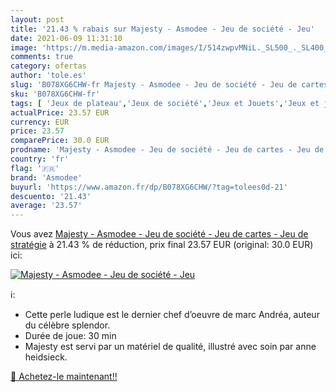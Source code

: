 ```yaml
---
layout: post
title: '21.43 % rabais sur Majesty - Asmodee - Jeu de société - Jeu'
date: 2021-06-09 11:31:10
image: 'https://m.media-amazon.com/images/I/514zwpvMNiL._SL500_._SL400_.jpg'
comments: true
category: ofertas
author: 'tole.es'
slug: 'B078XG6CHW-fr Majesty - Asmodee - Jeu de société - Jeu de cartes - Jeu...'
sku: 'B078XG6CHW-fr'
tags: [ 'Jeux de plateau','Jeux de société','Jeux et Jouets','Jeux et jouets','asmodee', ]
actualPrice: 23.57 EUR
currency: EUR
price: 23.57
comparePrice: 30.0 EUR
prodname: 'Majesty - Asmodee - Jeu de société - Jeu de cartes - Jeu de stratégie'
country: 'fr'
flag: '🇫🇷'
brand: 'Asmodee'
buyurl: 'https://www.amazon.fr/dp/B078XG6CHW/?tag=tolees0d-21'
descuento: '21.43'
average: '23.57'
---
```


Vous avez [Majesty - Asmodee - Jeu de société - Jeu de cartes - Jeu de stratégie](https://www.amazon.fr/dp/B078XG6CHW/?tag=tolees0d-21)  à  21.43 % de réduction, prix final  23.57 EUR (original: 30.0 EUR) ici:

[![Majesty - Asmodee - Jeu de société - Jeu](https://m.media-amazon.com/images/I/514zwpvMNiL._SL500_._SL400_.jpg)](https://www.amazon.fr/dp/B078XG6CHW/?tag=tolees0d-21)

ℹ️:

- Cette perle ludique est le dernier chef d’oeuvre de marc Andréa, auteur du célèbre splendor.
- Durée de joue: 30 min
- Majesty est servi par un matériel de qualité, illustré avec soin par anne heidsieck.

[🛒 Achetez-le maintenant!!](https://www.amazon.fr/dp/B078XG6CHW/?tag=tolees0d-21)

